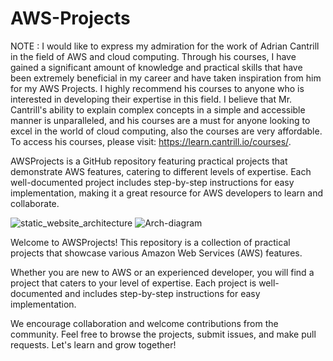 # AWS-Projects

NOTE : I would like to express my admiration for the work of Adrian Cantrill in the field of AWS and cloud computing. Through his courses, I have gained a significant amount of knowledge and practical skills that have been extremely beneficial in my career and have taken inspiration from him for my AWS Projects. I highly recommend his courses to anyone who is interested in developing their expertise in this field. I believe that Mr. Cantrill's ability to explain complex concepts in a simple and accessible manner is unparalleled, and his courses are a must for anyone looking to excel in the world of cloud computing, also the courses are very affordable. To access his courses, please visit: https://learn.cantrill.io/courses/.

AWSProjects is a GitHub repository featuring practical projects that demonstrate AWS features, catering to different levels of expertise. Each well-documented project includes step-by-step instructions for easy implementation, making it a great resource for AWS developers to learn and collaborate.




![static_website_architecture](https://user-images.githubusercontent.com/128338058/227731693-ce47e727-647f-417a-97c4-8396213657e8.png)
![Arch-diagram](https://user-images.githubusercontent.com/128338058/227731822-7e7c03de-a3dd-4fe3-87cc-214beb9a2ceb.jpg)


Welcome to AWSProjects! This repository is a collection of practical projects that showcase various Amazon Web Services (AWS) features. 

Whether you are new to AWS or an experienced developer, you will find a project that caters to your level of expertise. 
Each project is well-documented and includes step-by-step instructions for easy implementation. 

We encourage collaboration and welcome contributions from the community. Feel free to browse the projects, submit issues, and make pull requests. Let's learn and grow together!





